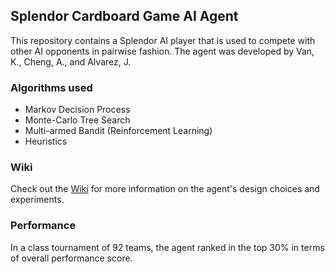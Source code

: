 ## Splendor Cardboard Game AI Agent  
This repository contains a Splendor AI player that is used to compete with other AI opponents in pairwise fashion. The agent was developed by Van, K., Cheng, A., and Alvarez, J.

### Algorithms used 
- Markov Decision Process
- Monte-Carlo Tree Search
- Multi-armed Bandit (Reinforcement Learning)
- Heuristics 

### Wiki
Check out the [Wiki](https://github.com/AllisonXY/splendor-AI-competition/wiki) for more information on the agent's design choices and experiments.

### Performance 
In a class tournament of 92 teams, the agent ranked in the top 30% in terms of overall performance score.




